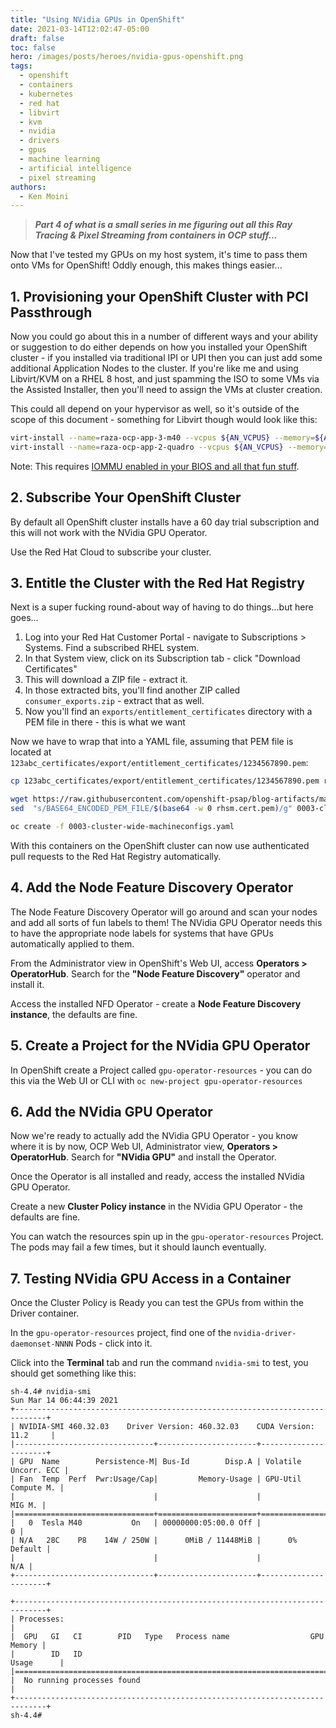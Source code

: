 ```yaml
---
title: "Using NVidia GPUs in OpenShift"
date: 2021-03-14T12:02:47-05:00
draft: false
toc: false
hero: /images/posts/heroes/nvidia-gpus-openshift.png
tags:
  - openshift
  - containers
  - kubernetes
  - red hat
  - libvirt
  - kvm
  - nvidia
  - drivers
  - gpus
  - machine learning
  - artificial intelligence
  - pixel streaming
authors:
  - Ken Moini
---
```


> ***Part 4 of what is a small series in me figuring out all this Ray Tracing & Pixel Streaming from containers in OCP stuff...***

Now that I've tested my GPUs on my host system, it's time to pass them onto VMs for OpenShift!  Oddly enough, this makes things easier...

## 1. Provisioning your OpenShift Cluster with PCI Passthrough

Now you could go about this in a number of different ways and your ability or suggestion to do either depends on how you installed your OpenShift cluster - if you installed via traditional IPI or UPI then you can just add some additional Application Nodes to the cluster.  If you're like me and using Libvirt/KVM on a RHEL 8 host, and just spamming the ISO to some VMs via the Assisted Installer, then you'll need to assign the VMs at cluster creation.

This could all depend on your hypervisor as well, so it's outside of the scope of this document - something for Libvirt though would look like this:

```bash
virt-install --name=raza-ocp-app-3-m40 --vcpus ${AN_VCPUS} --memory=${AN_RAM} --cdrom=${OCP_AI_ISO_PATH} --disk size=120,path=${VM_PATH}/raza-ocp-app-3.qcow2 --os-variant=rhel8.3 --autostart --noautoconsole --events on_reboot=restart --host-device=pci_0000_41_00_0
virt-install --name=raza-ocp-app-2-quadro --vcpus ${AN_VCPUS} --memory=${AN_RAM} --cdrom=${OCP_AI_ISO_PATH} --disk size=120,path=${VM_PATH}/raza-ocp-app-2.qcow2 --os-variant=rhel8.3 --autostart --noautoconsole --events on_reboot=restart --host-device=pci_0000_81_00_0 --host-device=pci_0000_81_00_1 --host-device=pci_0000_81_00_2 --host-device=pci_0000_81_00_3
```

Note: This requires [IOMMU enabled in your BIOS and all that fun stuff](https://kenmoini.com/blog/pci-passthrough-with-libvirt/).

## 2. Subscribe Your OpenShift Cluster

By default all OpenShift cluster installs have a 60 day trial subscription and this will not work with the NVidia GPU Operator.

Use the Red Hat Cloud to subscribe your cluster.

## 3. Entitle the Cluster with the Red Hat Registry

Next is a super fucking round-about way of having to do things...but here goes...

1. Log into your Red Hat Customer Portal - navigate to Subscriptions > Systems.  Find a subscribed RHEL system.
2. In that System view, click on its Subscription tab - click "Download Certificates"
3. This will download a ZIP file - extract it.
4. In those extracted bits, you'll find another ZIP called `consumer_exports.zip` - extract that as well.
5. Now you'll find an `exports/entitlement_certificates` directory with a PEM file in there - this is what we want

Now we have to wrap that into a YAML file, assuming that PEM file is located at `123abc_certificates/export/entitlement_certificates/1234567890.pem`:

```bash
cp 123abc_certificates/export/entitlement_certificates/1234567890.pem rhsm.cert.pem

wget https://raw.githubusercontent.com/openshift-psap/blog-artifacts/master/how-to-use-entitled-builds-with-ubi/0003-cluster-wide-machineconfigs.yaml.template
sed  "s/BASE64_ENCODED_PEM_FILE/$(base64 -w 0 rhsm.cert.pem)/g" 0003-cluster-wide-machineconfigs.yaml.template > 0003-cluster-wide-machineconfigs.yaml

oc create -f 0003-cluster-wide-machineconfigs.yaml
```

With this containers on the OpenShift cluster can now use authenticated pull requests to the Red Hat Registry automatically.

## 4. Add the Node Feature Discovery Operator

The Node Feature Discovery Operator will go around and scan your nodes and add all sorts of fun labels to them!  The NVidia GPU Operator needs this to have the appropriate node labels for systems that have GPUs automatically applied to them.

From the Administrator view in OpenShift's Web UI, access **Operators > OperatorHub**.  Search for the **"Node Feature Discovery"** operator and install it.

Access the installed NFD Operator - create a **Node Feature Discovery instance**, the defaults are fine.

## 5. Create a Project for the NVidia GPU Operator

In OpenShift create a Project called `gpu-operator-resources` - you can do this via the Web UI or CLI with `oc new-project gpu-operator-resources`

## 6. Add the NVidia GPU Operator

Now we're ready to actually add the NVidia GPU Operator - you know where it is by now, OCP Web UI, Administrator view, **Operators > OperatorHub**.  Search for **"NVidia GPU"** and install the Operator.

Once the Operator is all installed and ready, access the installed NVidia GPU Operator.

Create a new **Cluster Policy instance** in the NVidia GPU Operator - the defaults are fine.

You can watch the resources spin up in the `gpu-operator-resources` Project.  The pods may fail a few times, but it should launch eventually.

## 7. Testing NVidia GPU Access in a Container

Once the Cluster Policy is Ready you can test the GPUs from within the Driver container.

In the `gpu-operator-resources` project, find one of the `nvidia-driver-daemonset-NNNN` Pods - click into it.

Click into the **Terminal** tab and run the command `nvidia-smi` to test, you should get something like this:

```
sh-4.4# nvidia-smi 
Sun Mar 14 06:44:39 2021       
+-----------------------------------------------------------------------------+
| NVIDIA-SMI 460.32.03    Driver Version: 460.32.03    CUDA Version: 11.2     |
|-------------------------------+----------------------+----------------------+
| GPU  Name        Persistence-M| Bus-Id        Disp.A | Volatile Uncorr. ECC |
| Fan  Temp  Perf  Pwr:Usage/Cap|         Memory-Usage | GPU-Util  Compute M. |
|                               |                      |               MIG M. |
|===============================+======================+======================|
|   0  Tesla M40           On   | 00000000:05:00.0 Off |                    0 |
| N/A   28C    P8    14W / 250W |      0MiB / 11448MiB |      0%      Default |
|                               |                      |                  N/A |
+-------------------------------+----------------------+----------------------+
                                                                               
+-----------------------------------------------------------------------------+
| Processes:                                                                  |
|  GPU   GI   CI        PID   Type   Process name                  GPU Memory |
|        ID   ID                                                   Usage      |
|=============================================================================|
|  No running processes found                                                 |
+-----------------------------------------------------------------------------+
sh-4.4#
```